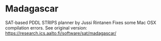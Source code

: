 # Madagascar
SAT-based PDDL STRIPS planner by Jussi Rintanen
Fixes some Mac OSX compilation errors.
See original version: https://research.ics.aalto.fi/software/sat/madagascar/
